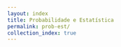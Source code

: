 ```yaml
---
layout: index
title: Probabilidade e Estatística
permalink: prob-est/
collection_index: true
---
```


